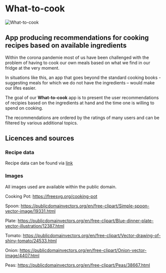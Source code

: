 # What-to-cook

![What-to-cook](static/What-to-cook.png)


## App producing recommendations for cooking recipes based on available ingredients


Within the corona pandemie most of us have been challenged with the problem of having to cook our own meals based on what we find in our fridge at the very moment. 

In situations like this, an app that goes beyond the standard cooking books - suggesting meals for which we do not have the ingredients – would make our lifes easier. 

The goal of our **What-to-cook** app is to present the user recommendations of recipies based on the ingredients at hand and the time one is willing to spend on cooking. 

The recommendations are ordered by the ratings of many users and can be filtered by various additional topics.


## Licences and sources 
### Recipe data
Recipe data can be found via [link](https://www.kaggle.com/snehallokesh31096/recipe)

### Images
All images used are available within the public domain. 

Cooking Pot: https://freesvg.org/cooking-pot

Spoon: https://publicdomainvectors.org/en/free-clipart/Simple-spoon-vector-image/19331.html

Plate: https://publicdomainvectors.org/en/free-clipart/Blue-dinner-plate-vector-illustration/12387.html

Tomato: https://publicdomainvectors.org/en/free-clipart/Vector-drawing-of-shiny-tomato/24533.html

Onion: https://publicdomainvectors.org/en/free-clipart/Onion-vector-image/4407.html

Peas: https://publicdomainvectors.org/en/free-clipart/Peas/38667.html